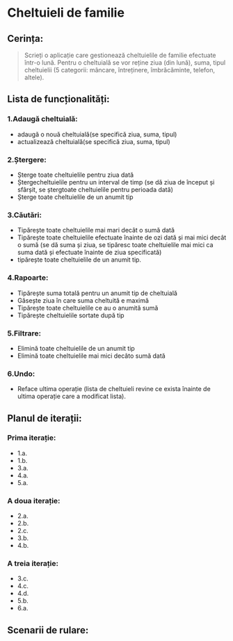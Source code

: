 # Cheltuieli de familie #

## Cerința:

> Scrieți o aplicație care gestionează cheltuielile de familie efectuate într-o lună. Pentru o cheltuială se vor reține ziua (din lună), suma, tipul cheltuielii (5 categorii: mâncare, întreținere, îmbrăcăminte, telefon, altele).

## Lista de funcționalități:

### 1.Adaugă cheltuială:

 - adaugă o nouă cheltuială(se specifică ziua, suma, tipul)
 - actualizează cheltuială(se specifică ziua, suma, tipul)

### 2.Ștergere:

 - Șterge toate cheltuielile pentru ziua dată
 - Ștergecheltuielile pentru un interval de timp (se dă ziua de început și sfârșit, se ștergtoate cheltuielile pentru perioada dată)
 - Șterge toate cheltuielile de un anumit tip

### 3.Căutări:

 - Tipărește toate cheltuielile mai mari decât o sumă dată
 - Tipărește toate cheltuielile efectuate înainte de ozi dată și mai mici decât o sumă (se dă suma și ziua, se tipăresc toate cheltuielile mai mici ca suma dată și efectuate înainte de ziua specificată)
 - tipărește toate cheltuielile de un anumit tip.

### 4.Rapoarte:

 - Tipărește suma totală pentru un anumit tip de cheltuială
 - Găsește ziua în care suma cheltuită e maximă
 - Tipărește toate cheltuielile ce au o anumită sumă
 - Tipărește cheltuielile sortate după tip

### 5.Filtrare:

 - Elimină toate cheltuielile de un anumit tip
 - Elimină toate cheltuielile mai mici decâto sumă dată

### 6.Undo:

 - Reface ultima operație (lista de cheltuieli revine ce exista înainte de ultima operație care a modificat lista).

## Planul de iterații:

### Prima iterație:

 - 1.a.
 - 1.b.
 - 3.a.
 - 4.a.
 - 5.a.

### A doua iterație:

 - 2.a.
 - 2.b.
 - 2.c.
 - 3.b.
 - 4.b.

### A treia iterație:

 - 3.c.
 - 4.c.
 - 4.d.
 - 5.b.
 - 6.a.

## Scenarii de rulare:

